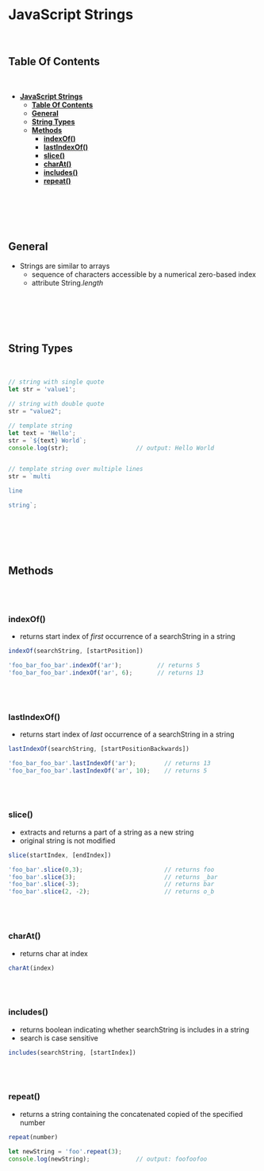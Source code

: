 # **JavaScript Strings**

<br>

## **Table Of Contents**
<br>

- [**JavaScript Strings**](#javascript-strings)
  - [**Table Of Contents**](#table-of-contents)
  - [**General**](#general)
  - [**String Types**](#string-types)
  - [**Methods**](#methods)
    - [**indexOf()**](#indexof)
    - [**lastIndexOf()**](#lastindexof)
    - [**slice()**](#slice)
    - [**charAt()**](#charat)
    - [**includes()**](#includes)
    - [**repeat()**](#repeat)

<br>
<br>
<br>
<br>

## **General**

* Strings are similar to arrays
  * sequence of characters accessible by a numerical zero-based index
  * attribute String._length_

<br>
<br>
<br>
<br>

## **String Types**
<br>

```javascript
// string with single quote
let str = 'value1';

// string with double quote
str = "value2";

// template string
let text = 'Hello';
str = `${text} World`;
console.log(str);                   // output: Hello World


// template string over multiple lines
str = `multi

line

string`;
```

<br>
<br>
<br>
<br>

## **Methods**
<br>
<br>

### **indexOf()**

* returns start index of _first_ occurrence of a searchString in a string

```javascript
indexOf(searchString, [startPosition])
```

```javascript
'foo_bar_foo_bar'.indexOf('ar');          // returns 5
'foo_bar_foo_bar'.indexOf('ar', 6);       // returns 13
```

<br>
<br>

### **lastIndexOf()**

* returns start index of _last_ occurrence of a searchString in a string 

```javascript
lastIndexOf(searchString, [startPositionBackwards])
```

```javascript
'foo_bar_foo_bar'.lastIndexOf('ar');        // returns 13
'foo_bar_foo_bar'.lastIndexOf('ar', 10);    // returns 5
```

<br>
<br>

### **slice()**

* extracts and returns a part of a string as a new string
* original string is not modified

```javascript
slice(startIndex, [endIndex])
```

```javascript
'foo_bar'.slice(0,3);                       // returns foo
'foo_bar'.slice(3);                         // returns _bar
'foo_bar'.slice(-3);                        // returns bar
'foo_bar'.slice(2, -2);                     // returns o_b
```

<br>
<br>

### **charAt()**

* returns char at index 

```javascript
charAt(index)
```

<br>
<br>

### **includes()**

* returns boolean indicating whether searchString is includes in a string
* search is case sensitive

```javascript
includes(searchString, [startIndex])
```

<br>
<br>

### **repeat()**

* returns a string containing the concatenated copied of the specified number

```javascript
repeat(number)
```

```javascript
let newString = 'foo'.repeat(3);
console.log(newString);             // output: foofoofoo
```